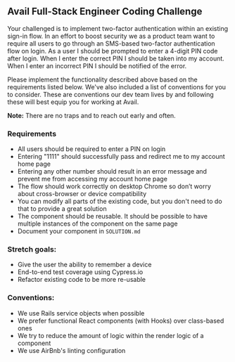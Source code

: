 ## Avail Full-Stack Engineer Coding Challenge

Your challenged is to implement two-factor authentication within an existing sign-in flow. In an effort to boost security we as a product team want to require all users to go through an SMS-based two-factor authentication flow on login. As a user I should be prompted to enter a 4-digit PIN code after login. When I enter the correct PIN I should be taken into my account. When I enter an incorrect PIN I should be notified of the error.

Please implement the functionality described above based on the requirements listed below. We've also included a list of conventions for you to consider. These are conventions our dev team lives by and following these will best equip you for working at Avail.

**Note:** There are no traps and to reach out early and often.

### Requirements

- All users should be required to enter a PIN on login
- Entering "1111" should successfully pass and redirect me to my account home page
- Entering any other number should result in an error message and prevent me from accessing my account home page
- The flow should work correctly on desktop Chrome so don’t worry about cross-browser or device compatibility
- You can modify all parts of the existing code, but you don't need to do that to provide a great solution
- The component should be reusable. It should be possible to have multiple instances of the component on the same page
- Document your component in `SOLUTION.md`

### Stretch goals:

- Give the user the ability to remember a device
- End-to-end test coverage using Cypress.io
- Refactor existing code to be more re-usable

### Conventions:

- We use Rails service objects when possible
- We prefer functional React components (with Hooks) over class-based ones
- We try to reduce the amount of logic within the render logic of a component
- We use AirBnb's linting configuration
